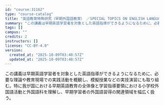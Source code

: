 ```yaml
---
id: "course:31162"
type: "course-catalog"
title: "英語教育特殊研究（早期外国語教育） ／SPECIAL TOPICS ON ENGLISH LANGUAGE TEACHING: TEACHING FOREIGN LANGUAGE TO YOUNG LEARNERS"
summary: "この講義は早期英語学習者を対象とした英語指導ができるようになるために、必要な理論や教育現場での実践活動を概観し、模擬授業などの実技演習にも取り組む。特に我が国における早期英語教育の全体像と学習指導要領における小学校外国語活動と外国語科を理解…"
tags: []
campus: ""
credits: 2
instructors: []
license: "CC-BY-4.0"
version:
  created_at: "2025-10-09T03:48:57Z"
  updated_at: "2025-10-09T03:48:57Z"
---
```

この講義は早期英語学習者を対象とした英語指導ができるようになるために、必要な理論や教育現場での実践活動を概観し、模擬授業などの実技演習にも取り組む。特に我が国における早期英語教育の全体像と学習指導要領における小学校外国語活動と外国語科を理解し、早期学習者の外国語習得の関連領域を幅広く扱う。
